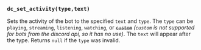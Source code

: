 ### `dc_set_activity(type,text)`

Sets the activity of the bot to the specified `text` and `type`.
The `type` can be `playing`, `streaming`, `listening`, `watching`, or ~~`custom`~~
_(`custom` is not supported for bots from the discord api, so it has no use)_.
The `text` will appear after the type. Returns `null` if the `type` was invalid.
